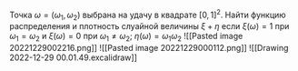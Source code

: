 Точка $\omega =(\omega_{1},\omega_{2})$ выбрана на удачу в квадрате $[0,1]^{2}$. Найти функцию распределения и плотность слуайной величины $\xi+\eta$ если
$\xi(\omega)=1$ при $\omega_{1}=\omega_{2}$ и $\xi(\omega)=0$ при $\omega_{1}\ne\omega_{2}$; $\eta(\omega)=\omega_{1}\omega_{2}$ 
![[Pasted image 20221229002216.png]] ![[Pasted image 20221229000112.png]]
![[Drawing 2022-12-29 00.01.49.excalidraw]]
